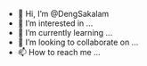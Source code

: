 - 👋 Hi, I’m @DengSakalam
- 👀 I’m interested in ...
- 🌱 I’m currently learning ...
- 💞️ I’m looking to collaborate on ...
- 📫 How to reach me ...

<!---
DengSakalam/DengSakalam is a ✨ special ✨ repository because its `README.md` (this file) appears on your GitHub profile.
You can click the Preview link to take a look at your changes.
--->
